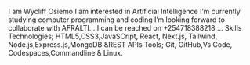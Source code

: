 I am Wycliff Osiemo 
I am interested in Artificial Intelligence 
I’m currently studying computer programming and coding
I’m looking forward to collaborate with AFRALTI...
I can be reached on +254718388218 ...
Skills
Technologies; HTML5,CSS3,JavaSCript, React, Next.js, Tailwind, Node.js,Express.js,MongoDB &REST APIs
Tools; Git, GitHub,Vs Code, Codespaces,Commandline & Linux.

<!---
Wyc-Cell/Wyc-Cell is a ✨ special ✨ repository because its `README.md` (this file) appears on your GitHub profile.
You can click the Preview link to take a look at your changes.
--->

